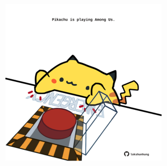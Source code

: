 <!-- built at 07/10/2024, 12:00:54 UTC -->
<p align="center">
  <img width="500" height="500" src="./ReadmeImage.svg">
</p>
